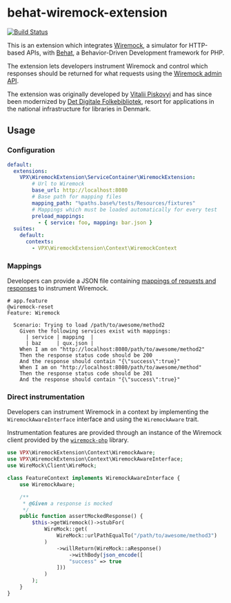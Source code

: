 # behat-wiremock-extension

[![Build Status](https://github.com/kasperg/behat-wiremock-extension/actions/workflows/tests.yml/badge.svg)](https://github.com/kasperg/behat-wiremock-extension/actions/workflows/tests.yml)

This is an extension which integrates [Wiremock](http://wiremock.org/), a 
simulator for HTTP-based APIs, with [Behat](https://docs.behat.org/en/latest/), 
a Behavior-Driven Development framework for PHP.

The extension lets developers instrument Wiremock and control which responses 
should be returned for what requests using the [Wiremock admin API](http://wiremock.org/docs/api/).

The extension was originally developed by [Vitalii Piskovyi](https://github.com/vpx)
and has since been modernized by [Det Digitale Folkebibliotek](https://github.com/danskernesdigitalebibliotek/), 
resort for applications in the national infrastructure for libraries in Denmark.

## Usage

### Configuration

```yaml
default:
  extensions:
    VPX\WiremockExtension\ServiceContainer\WiremockExtension:
        # Url to Wiremock
        base_url: http://localhost:8080
        # Base path for mapping files
        mapping_path: "%paths.base%/tests/Resources/fixtures"
        # Mappings which must be loaded automatically for every test
        preload_mappings:
          - { service: foo, mapping: bar.json }
  suites:
    default:
      contexts:
        - VPX\WiremockExtension\Context\WiremockContext
```

### Mappings

Developers can provide a JSON file containing [mappings of requests and 
responses](http://wiremock.org/docs/stubbing/#basic-stubbing) to instrument 
Wiremock.

```gherkin
# app.feature
@wiremock-reset
Feature: Wiremock

  Scenario: Trying to load /path/to/awesome/method2
    Given the following services exist with mappings:
      | service | mapping  |
      | baz     | qux.json |
    When I am on "http://localhost:8080/path/to/awesome/method2"
    Then the response status code should be 200
    And the response should contain "{\"success\":true}"
    When I am on "http://localhost:8080/path/to/awesome/method"
    Then the response status code should be 201
    And the response should contain "{\"success\":true}"
```

### Direct instrumentation

Developers can instrument Wiremock in a context by implementing the
`WiremockAwareInterface` interface and using the `WiremockAware` trait.

Instrumentation features are provided through an instance of the Wiremock client
provided by the [`wiremock-php`](https://github.com/rowanhill/wiremock-php) 
library.

```php
use VPX\WiremockExtension\Context\WiremockAware;
use VPX\WiremockExtension\Context\WiremockAwareInterface;
use WireMock\Client\WireMock;

class FeatureContext implements WiremockAwareInterface {
    use WiremockAware;

    /**
     * @Given a response is mocked
     */
    public function assertMockedResponse() {
        $this->getWiremock()->stubFor(
            WireMock::get(
                WireMock::urlPathEqualTo("/path/to/awesome/method3")
            )
                ->willReturn(WireMock::aResponse()
                    ->withBody(json_encode([
                    "success" => true
                ]))
            )
        );
    }
}
```
